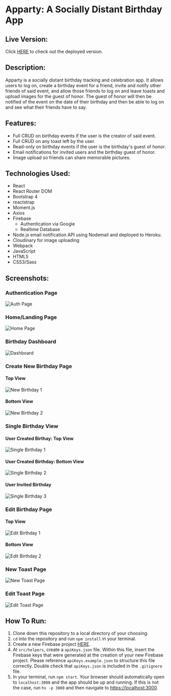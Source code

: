 # Apparty: A Socially Distant Birthday App
## Live Version: 
Click [HERE](https://socially-distant-birthday.firebaseapp.com/home) to check out the deployed version.
## Description:
Apparty is a socially distant birthday tracking and celebration app.  It allows users to log on, create a birthday event for a friend, invite and notify other friends of said event, and allow those friends to log on and leave toasts and upload images for the guest of honor.  The guest of honor will then be notified of the event on the date of their birthday and then be able to log on and see what their friends have to say.
## Features:
* Full CRUD on birthday events if the user is the creator of said event.
* Full CRUD on any toast left by the user.
* Read-only on birthday events if the user is the birthday's guest of honor.
* Email notifications for invited users and the birthday guest of honor.
* Image upload so friends can share memorable pictures.
## Technologies Used:
* React
* React Router DOM
* Bootstrap 4
* reactstrap
* Moment.js
* Axios
* Firebase
    * Authentication via Google
    * Realtime Database
* Node.js email notification API using Nodemail and deployed to Heroku.
* Cloudinary for image uploading
* Webpack
* JavaScript
* HTML5
* CSS3/Sass
## Screenshots:
### Authentication Page
![Auth Page](src/images/auth-page.png)
### Home/Landing Page
![Home Page](src/images/home-page.png)
### Birthday Dashboard
![Dashboard](src/images/birthday-dashboard.png)
### Create New Birthday Page
#### Top View
![New Birthday 1](src/images/new-birthday-1.png)
#### Bottom View
![New Birthday 2](src/images/new-birthday-2.png)
### Single Birthday View
#### User Created Birthay: Top View
![Single Birthday 1](src/images/single-birthday-1.png)
#### User Created Birthday: Bottom View
![Single Birthday 2](src/images/single-birthday-2.png)
#### User Invited Birthday
![Single Birthday 3](src/images/single-birthday-3.png)
### Edit Birthday Page
#### Top View
![Edit Birthday 1](src/images/edit-birthday-1.png)
#### Bottom View
![Edit Birthday 2](src/images/edit-birthday-2.png)
### New Toast Page
![New Toast Page](src/images/new-toast.png)
### Edit Toast Page
![Edit Toast Page](src/images/edit-toast.png)
## How To Run:
1. Clone down this repository to a local directory of your choosing.
2. `cd` into the repository and run `npm install` in your terminal.
3. Create a new Firebase project [HERE](https://console.firebase.google.com/).
4. At `src/helpers`, create a `apiKeys.json` file.  Within this file, insert the Firebase keys that were generated at the creation of your new Firebase project.  Please reference `apiKeys.example.json` to structure this file correctly.  Double check that `apiKeys.json` is included in the `.gitignore` file.
5. In your terminal, run `npm start`.  Your browser should automatically open to `localhost:3000` and the app should be up and running.  If this is not the case, run `hs -p 3000` and then navigate to [https://localhost:3000](https://localhost:3000).
